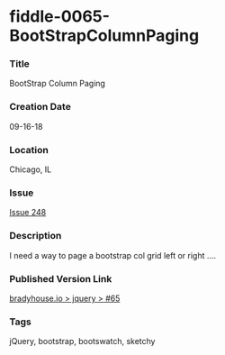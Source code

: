 fiddle-0065-BootStrapColumnPaging
======

### Title

BootStrap Column Paging


### Creation Date

09-16-18


### Location

Chicago, IL


### Issue

[Issue 248](https://github.com/bradyhouse/house/issues/248)

### Description

I need a way to page a bootstrap col grid left or right ....


### Published Version Link

[bradyhouse.io > jquery > #65](http://bradyhouse.github.io/jquery/fiddle-0065-BootStrapColumnPaging/index.html)


### Tags

jQuery, bootstrap, bootswatch, sketchy


